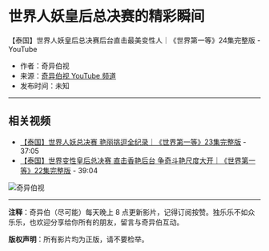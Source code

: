# 世界人妖皇后总决赛的精彩瞬间

【泰国】世界人妖皇后总决赛后台直击最美变性人｜《世界第一等》24集完整版 - YouTube

- 作者：奇异伯视  
- 来源：[奇异伯视 YouTube 频道](https://www.youtube.com/channel/UCTR2isBqpIsaymWxaBFYnJA)  
- 发布时间：未知  

---

## 相关视频

- [【泰国】世界人妖总决赛 艳丽挑逗全纪录｜《世界第一等》23集完整版](https://www.youtube.com/watch?v=oL_ZKwLjK5c) - 37:05  
- [【泰国】世界变性皇后总决赛 直击香艳后台 争奇斗艳尺度大开｜《世界第一等》22集完整版](https://www.youtube.com/watch?v=3hlJnGrdFWg) - 39:04  

![奇异伯视](https://i.ytimg.com/an/TR2isBqpIsaymWxaBFYnJA/featured_channel.jpg?v=64d35bf9)  

---

**注释**：奇异伯（尽可能）每天晚上 8 点更新影片，记得订阅按赞。独乐乐不如众乐乐，也欢迎分享给你所有的朋友，留言与奇异伯互动。  

**版权声明**：所有影片均为正版，请不要检举。
<!-- tcd_original_link https://www.youtube.com/watch?v=VNjVnEI842c -->
